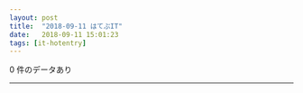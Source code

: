 ```yaml
---
layout: post
title:  "2018-09-11 はてぶIT"
date:   2018-09-11 15:01:23
tags: [it-hotentry]
---
```

0 件のデータあり

<hr>
